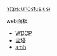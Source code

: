 https://hostus.us/

web面板
- [WDCP](https://www.wdlinux.cn/wdcp/)
- [宝塔](http://www.bt.cn/)
- [amh](http://amh.sh/)
